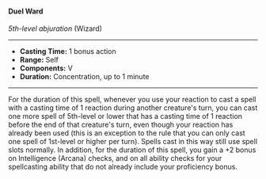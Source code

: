 #### Duel Ward
*5th-level abjuration* (Wizard)
___
- **Casting Time:** 1 bonus action
- **Range:** Self
- **Components:** V
- **Duration:** Concentration, up to 1 minute
---
For the duration of this spell, whenever you use
your reaction to cast a spell with a casting time of 1
reaction during another creature's turn, you can
cast one more spell of 5th-level or lower that has a
casting time of 1 reaction before the end of that
creature's turn, even though your reaction has
already been used (this is an exception to the rule
that you can only cast one spell of 1st-level or higher
per turn). Spells cast in this way still use spell slots
normally.
In addition, for the duration of this spell, you gain
a +2 bonus on Intelligence (Arcana) checks, and on all ability checks for your spellcasting ability that do
not already include your proficiency bonus.
